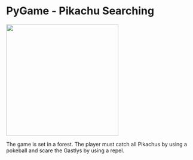 # PyGame - Pikachu Searching
<img src="https://github.com/LanceVidaure/PyGame---PikachuSearching/blob/master/PikachuSearching%20%5BFINAL%5D/Pikachu%20Searching%20Cover.png"  width = 300>
<p> The game is set in a forest. The player must catch all Pikachus by using a pokeball and scare the Gastlys by using a repel.</p>
